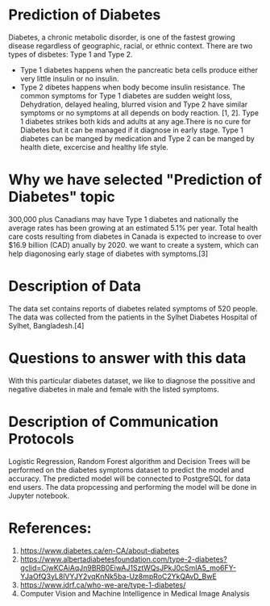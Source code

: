 # Prediction of Diabetes
Diabetes, a chronic metabolic disorder, is one of the fastest growing disease regardless of geographic, racial, or ethnic context. There are two types of disbetes: Type 1 and Type 2. 
- Type 1 diabetes happens when the pancreatic beta cells produce either very little insulin or no insulin.
- Type 2 dibetes happens when body become insulin resistance. 
The common symptoms for Type 1 diabetes are sudden weight loss, Dehydration, delayed healing, blurred vision and Type 2 have similar symptoms or no symptoms at all depends on body reaction. [1, 2]. Type 1 diabetes strikes both kids and adults at any age.There is no cure for Diabetes but it can be managed if it diagnose in early stage. Type 1 diabetes can be manged by medication and Type 2 can be manged by health diete, excercise and healthy life style. 
# Why we have selected "Prediction of Diabetes" topic
300,000 plus Canadians may have Type 1 diabetes and nationally the average rates has been growing at an estimated 5.1% per year. Total health care costs resulting from diabetes in Canada is expected to increase to over $16.9 billion (CAD) anually by 2020. we want to create a system, which can help diagonosing early stage of diabetes with symptoms.[3]
# Description of Data
The data set contains reports of diabetes related symptoms of 520 people. The data was collected from the patients in the Sylhet Diabetes Hospital of Sylhet, Bangladesh.[4]

# Questions to answer with this data
With this particular diabetes dataset, we like to diagnose the possitive and negative diabetes in male and female with the listed symptoms.
# Description of Communication Protocols
Logistic Regression, Random Forest algorithm and Decision Trees will be performed on the diabetes symptoms dataset to predict the model and accuracy. The predicted model will be connected to PostgreSQL for data end users. The data propcessing and performing the model will be done in Jupyter notebook.


# References:
1. https://www.diabetes.ca/en-CA/about-diabetes
2. https://www.albertadiabetesfoundation.com/type-2-diabetes?gclid=CjwKCAiAqJn9BRB0EiwAJ1SztWQsJPkJ0cSmIA5_mo6FY-YJaOfQ3yL8lVYJY2vqKnNk5ba-Uz8mpRoC2YkQAvD_BwE
3. https://www.jdrf.ca/who-we-are/type-1-diabetes/
4. Computer Vision and Machine Intelligence in Medical Image Analysis

